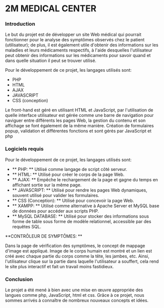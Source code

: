 # 2M MEDICAL CENTER

### Introduction

Le but du projet est de développer un site Web médical qui pourrait fonctionner pour le
analyse des symptômes observés chez le patient (utilisateur); de plus, il est également utile d'obtenir
des informations sur les maladies et leurs médicaments respectifs, à l'aide desquelles
l'utilisateur peut obtenir des informations sur les médicaments pour savoir quand et dans quelle situation il peut se trouver
utilisé.

Pour le développement de ce projet, les langages utilisés sont:

* PHP
* HTML
* AJAX
* JAVASCRIPT
* CSS (conception)

Le front-hand est géré en utilisant HTML et JavaScript, par l'utilisation de quelle interface utilisateur est gérée comme une barre de navigation pour naviguer entre différents
les pages Web, la gestion du contenu et son affichage se font également de la même manière. Création de formulaires popup, validation et différentes fonctions et sont gérés par JavaScript et php


### Logiciels requis

Pour le développement de ce projet, les langages utilisés sont:

* ** PHP: ** Utilisé comme langage de script côté serveur.
* ** HTML: ** Utilisé pour créer le corps de la page Web.
* ** AJAX: ** Empêche le rechargement de la page et gagne du temps en affichant
sortie sur la même page.
* ** JAVASCRIPT: ** Utilisé pour rendre les pages Web dynamiques, souvent utilisé pour
valider les formulaires.
* ** CSS (Conception): ** Utilisé pour concevoir la page Web.
* ** XAMPP: ** Utilisé comme alternative à Apache Server et MySQL
base de données pour accéder aux scripts PHP.
* ** MySQL DATABASE: ** Utilisé pour stocker des informations sous forme de table sous forme de
modèle relationnel, accessible par des requêtes SQL.


**CONTRÔLEUR DE SYMPTÔMES: **

Dans la page de vérification des symptômes, le concept de mappage d'image est appliqué. Image de
le corps humain est montré et un lien est créé avec chaque partie du corps comme la tête, les jambes, etc.
Ainsi, l'utilisateur clique sur la partie dans laquelle l'utilisateur a souffert, cela rend le site plus
interactif et fait un travail moins fastidieux.


### Conclusion

Le projet a été mené à bien avec une mise en œuvre appropriée des langues
comme php, JavaScript, html et css. Grâce à ce projet, nous sommes arrivés à
connaître de nombreux nouveaux concepts et idées.
